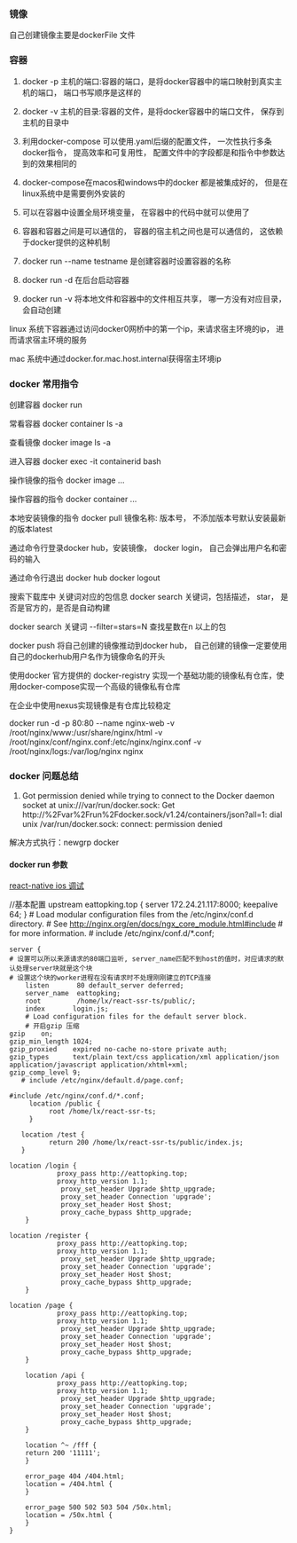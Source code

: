 ### 镜像
自己创建镜像主要是dockerFile 文件
### 容器
1. docker -p 主机的端口:容器的端口，是将docker容器中的端口映射到真实主机的端口， 端口书写顺序是这样的
2. docker -v 主机的目录:容器的文件，是将docker容器中的端口文件， 保存到主机的目录中
3. 利用docker-compose 可以使用.yaml后缀的配置文件， 一次性执行多条docker指令， 提高效率和可复用性， 配置文件中的字段都是和指令中参数达到的效果相同的
4. docker-compose在macos和windows中的docker 都是被集成好的， 但是在linux系统中是需要例外安装的
5. 可以在容器中设置全局环境变量， 在容器中的代码中就可以使用了
6. 容器和容器之间是可以通信的， 容器的宿主机之间也是可以通信的， 这依赖于docker提供的这种机制

7. docker run --name testname 是创建容器时设置容器的名称
8. docker run -d  在后台启动容器
8. docker run -v  将本地文件和容器中的文件相互共享， 哪一方没有对应目录， 会自动创建

linux 系统下容器通过访问docker0网桥中的第一个ip，来请求宿主环境的ip， 进而请求宿主环境的服务

mac 系统中通过docker.for.mac.host.internal获得宿主环境ip

### docker 常用指令

创建容器  docker run

常看容器 docker container ls -a

查看镜像  docker image ls -a

进入容器 docker exec -it containerid bash

操作镜像的指令 docker image ...

操作容器的指令 docker container ...

本地安装镜像的指令 docker pull 镜像名称: 版本号， 不添加版本号默认安装最新的版本latest

通过命令行登录docker hub，安装镜像， docker login， 自己会弹出用户名和密码的输入

通过命令行退出 docker hub docker logout

搜索下载库中 关键词对应的包信息  docker search 关键词，包括描述， star， 是否是官方的，是否是自动构建

docker search 关键词 --filter=stars=N 查找星数在n 以上的包

docker push 将自己创建的镜像推动到docker hub， 自己创建的镜像一定要使用自己的dockerhub用户名作为镜像命名的开头

使用docker 官方提供的 docker-registry 实现一个基础功能的镜像私有仓库，使用docker-compose实现一个高级的镜像私有仓库

在企业中使用nexus实现镜像是有仓库比较稳定

docker run -d -p 80:80 --name nginx-web -v /root/nginx/www:/usr/share/nginx/html -v /root/nginx/conf/nginx.conf:/etc/nginx/nginx.conf -v /root/nginx/logs:/var/log/nginx nginx


### docker 问题总结

1. Got permission denied while trying to connect to the Docker daemon socket at unix:///var/run/docker.sock: Get http://%2Fvar%2Frun%2Fdocker.sock/v1.24/containers/json?all=1: dial unix /var/run/docker.sock: connect: permission denied

解决方式执行：newgrp docker


#### docker run 参数

[react-native ios 调试](../images/docker1.png)

 //基本配置
	upstream eattopking.top {
                server    172.24.21.117:8000;
                keepalive 64;
       }
    # Load modular configuration files from the /etc/nginx/conf.d directory.
    # See http://nginx.org/en/docs/ngx_core_module.html#include
    # for more information.
    #  include /etc/nginx/conf.d/*.conf;

    server {
	# 设置可以所以来源请求的80端口监听, server_name匹配不到host的值时，对应请求的默认处理server块就是这个块
	# 设置这个块的worker进程在没有请求时不处理刚刚建立的TCP连接
        listen       80 default_server deferred;
        server_name  eattopking;
        root         /home/lx/react-ssr-ts/public/;
        index       login.js;
        # Load configuration files for the default server block.
        # 开启gzip 压缩
	gzip    on;
    gzip_min_length 1024;
    gzip_proxied    expired no-cache no-store private auth;
    gzip_types      text/plain text/css application/xml application/json application/javascript application/xhtml+xml;
    gzip_comp_level 9;
       # include /etc/nginx/default.d/page.conf;

	#include /etc/nginx/conf.d/*.conf;
      	 location /public {
              root /home/lx/react-ssr-ts;
         }

       location /test {
              return 200 /home/lx/react-ssr-ts/public/index.js;
       }

	location /login {
                proxy_pass http://eattopking.top;
                proxy_http_version 1.1;
                 proxy_set_header Upgrade $http_upgrade;
                 proxy_set_header Connection 'upgrade';
                 proxy_set_header Host $host;
                 proxy_cache_bypass $http_upgrade;
        }

	location /register {
                proxy_pass http://eattopking.top;
                proxy_http_version 1.1;
                 proxy_set_header Upgrade $http_upgrade;
                 proxy_set_header Connection 'upgrade';
                 proxy_set_header Host $host;
                 proxy_cache_bypass $http_upgrade;
        }

 	location /page {
                proxy_pass http://eattopking.top;
                proxy_http_version 1.1;
                 proxy_set_header Upgrade $http_upgrade;
                 proxy_set_header Connection 'upgrade';
                 proxy_set_header Host $host;
                 proxy_cache_bypass $http_upgrade;
        }

        location /api {
                proxy_pass http://eattopking.top;
                proxy_http_version 1.1;
                 proxy_set_header Upgrade $http_upgrade;
                 proxy_set_header Connection 'upgrade';
                 proxy_set_header Host $host;
                 proxy_cache_bypass $http_upgrade;
        }

        location ^~ /fff {
		return 200 '11111';
        }

        error_page 404 /404.html;
        location = /404.html {
        }

        error_page 500 502 503 504 /50x.html;
        location = /50x.html {
        }
    }
